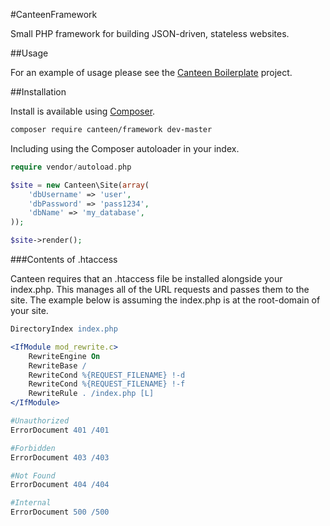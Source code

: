 #CanteenFramework

Small PHP framework for building JSON-driven, stateless websites.

##Usage

For an example of usage please see the [Canteen Boilerplate](https://github.com/Canteen/CanteenBoilerplate) project. 

##Installation

Install is available using [Composer](http://getcomposer.org).

```bash
composer require canteen/framework dev-master
```

Including using the Composer autoloader in your index.

```php
require vendor/autoload.php

$site = new Canteen\Site(array(
	'dbUsername' => 'user',
	'dbPassword' => 'pass1234',
	'dbName' => 'my_database',
));

$site->render();
```

###Contents of .htaccess

Canteen requires that an .htaccess file be installed alongside your index.php. This manages all of the URL requests and passes them to the site. The example below is assuming the index.php is at the root-domain of your site.

```apache
DirectoryIndex index.php

<IfModule mod_rewrite.c>
	RewriteEngine On
	RewriteBase /
	RewriteCond %{REQUEST_FILENAME} !-d
	RewriteCond %{REQUEST_FILENAME} !-f
	RewriteRule . /index.php [L]
</IfModule>

#Unauthorized
ErrorDocument 401 /401

#Forbidden
ErrorDocument 403 /403

#Not Found
ErrorDocument 404 /404

#Internal
ErrorDocument 500 /500
```